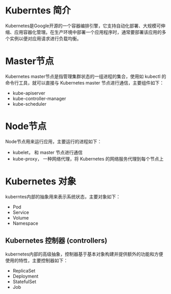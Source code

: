 # Kuberntes 简介
Kubernetes是Google开源的一个容器编排引擎，它支持自动化部署、大规模可伸缩、应用容器化管理。在生产环境中部署一个应用程序时，通常要部署该应用的多个实例以便对应用请求进行负载均衡。

# Master节点
Kubernetes master节点是指管理集群状态的一组进程的集合，使用如 kubectl 的命令行工具，就可以直接与 Kubernetes master 节点进行通信，主要组件如下：
* kube-apiserver
* kube-controller-manager
* kube-scheduler

# Node节点
Node节点用来运行应用，主要运行的进程如下：
* kubelet， 和 master 节点进行通信
* kube-proxy， 一种网络代理，将 Kubernetes 的网络服务代理到每个节点上

# Kubernetes 对象
kuberntes内部的抽象用来表示系统状态，主要对象如下：
* Pod
* Service
* Volume
* Namespace

## Kubernetes 控制器 (controllers)
kubernetes内部的高级抽象，控制器基于基本对象构建并提供额外的功能和方便使用的特性，主要控制器如下：
* ReplicaSet 
* Deployment
* StatefulSet
* Job
